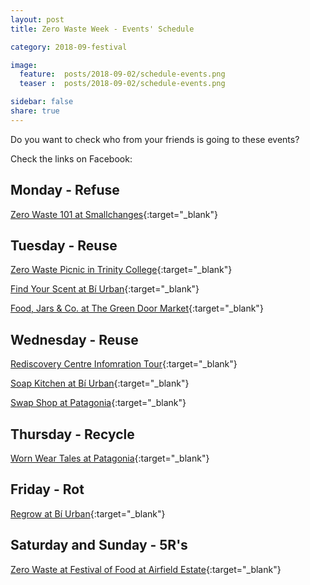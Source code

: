 ```yaml
---
layout: post
title: Zero Waste Week - Events' Schedule 

category: 2018-09-festival

image:
  feature:  posts/2018-09-02/schedule-events.png
  teaser :  posts/2018-09-02/schedule-events.png

sidebar: false
share: true
---
```

Do you want to check who from your friends is going to these events?

Check the links on Facebook:

## Monday - Refuse

[Zero Waste 101 at Smallchanges](https://www.facebook.com/events/2104338459816124/){:target="_blank"}

## Tuesday - Reuse

[Zero Waste Picnic in Trinity College](https://www.facebook.com/events/251505172363238/){:target="_blank"}

[Find Your Scent at Bí Urban](https://www.facebook.com/events/1978203465534854/){:target="_blank"}

[Food, Jars & Co. at The Green Door Market](https://www.facebook.com/events/260391878137611/){:target="_blank"}

## Wednesday - Reuse

[Rediscovery Centre Infomration Tour](https://www.facebook.com/events/403539393459810/){:target="_blank"}

[Soap Kitchen at Bí Urban](https://www.facebook.com/events/2193164307587204/){:target="_blank"}

[Swap Shop at Patagonia](https://www.facebook.com/events/2216628305228615/){:target="_blank"}

## Thursday - Recycle

[Worn Wear Tales at Patagonia](https://www.facebook.com/events/335623913649745/){:target="_blank"}

## Friday - Rot 

[Regrow at Bí Urban](https://www.facebook.com/events/307171170049255/){:target="_blank"}

## Saturday and Sunday - 5R's

[Zero Waste at Festival of Food at Airfield Estate](https://www.facebook.com/events/517722131983248/){:target="_blank"}





